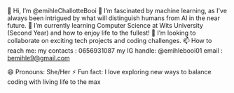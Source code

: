 👋 Hi, I’m @emihleChallotteBooi
👀 I’m fascinated by machine learning, as I've always been intrigued by what will distinguish humans from AI in the near future.
🌱 I’m currently learning Computer Science at Wits University (Second Year) and how to enjoy life to the fullest!
💞️ I’m looking to collaborate on exciting tech projects and coding challenges.
📫 How to reach me: 
my contacts : 0656931087
my IG handle: @emihlebooi01
email       : bemihle9@gmail.com

😄 Pronouns: She/Her
⚡ Fun fact: I love exploring new ways to balance coding with living life to the max

<!---
emihleChallotteBooi/emihleChallotteBooi is a ✨ special ✨ repository because its `README.md` (this file) appears on your GitHub profile.
You can click the Preview link to take a look at your changes.
--->
